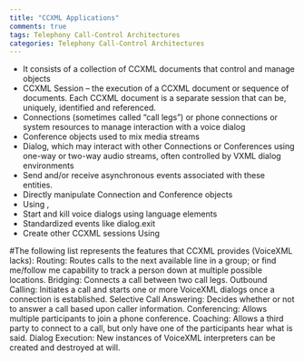```yaml
---
title: "CCXML Applications"
comments: true
tags: Telephony Call-Control Architectures
categories: Telephony Call-Control Architectures
---
```


- It consists of a collection of CCXML documents that control and manage objects
- CCXML Session – the execution of a CCXML document or sequence of documents.  Each CCXML document is a separate session that can be, uniquely, identified and referenced.
- Connections (sometimes called “call legs”) or phone connections or system resources to manage interaction with a voice dialog
-  Conference objects used to mix media streams
-  Dialog, which may interact with other Connections or Conferences using one-way or two-way audio streams, often controlled by VXML dialog environments
- Send and/or receive asynchronous events associated with these entities.
- Directly manipulate Connection and Conference objects
- Using <accept>, <createconference> <join>
- Start and kill voice dialogs using language elements
- Standardized events like dialog.exit
- Create other CCXML sessions Using <createccxml>

#The following list represents the features that CCXML provides (VoiceXML lacks):
Routing: Routes calls to the next available line in a group; or find me/follow me capability to track a person down at multiple possible locations.
Bridging: Connects a call between two call legs.
Outbound Calling: Initiates a call and starts one or more VoiceXML dialogs once a connection is established.
Selective Call Answering: Decides whether or not to answer a call based upon caller information.
Conferencing: Allows multiple participants to join a phone conference.
Coaching: Allows a third party to connect to a call, but only have one of the participants hear what is said.
Dialog Execution: New instances of VoiceXML interpreters can be created and destroyed at will.
